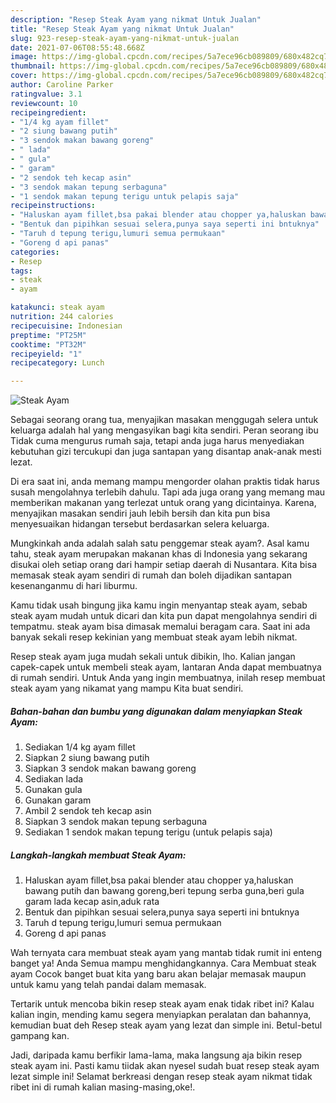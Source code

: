 ```yaml
---
description: "Resep Steak Ayam yang nikmat Untuk Jualan"
title: "Resep Steak Ayam yang nikmat Untuk Jualan"
slug: 923-resep-steak-ayam-yang-nikmat-untuk-jualan
date: 2021-07-06T08:55:48.668Z
image: https://img-global.cpcdn.com/recipes/5a7ece96cb089809/680x482cq70/steak-ayam-foto-resep-utama.jpg
thumbnail: https://img-global.cpcdn.com/recipes/5a7ece96cb089809/680x482cq70/steak-ayam-foto-resep-utama.jpg
cover: https://img-global.cpcdn.com/recipes/5a7ece96cb089809/680x482cq70/steak-ayam-foto-resep-utama.jpg
author: Caroline Parker
ratingvalue: 3.1
reviewcount: 10
recipeingredient:
- "1/4 kg ayam fillet"
- "2 siung bawang putih"
- "3 sendok makan bawang goreng"
- " lada"
- " gula"
- " garam"
- "2 sendok teh kecap asin"
- "3 sendok makan tepung serbaguna"
- "1 sendok makan tepung terigu untuk pelapis saja"
recipeinstructions:
- "Haluskan ayam fillet,bsa pakai blender atau chopper ya,haluskan bawang putih dan bawang goreng,beri tepung serba guna,beri gula garam lada kecap asin,aduk rata"
- "Bentuk dan pipihkan sesuai selera,punya saya seperti ini bntuknya"
- "Taruh d tepung terigu,lumuri semua permukaan"
- "Goreng d api panas"
categories:
- Resep
tags:
- steak
- ayam

katakunci: steak ayam 
nutrition: 244 calories
recipecuisine: Indonesian
preptime: "PT25M"
cooktime: "PT32M"
recipeyield: "1"
recipecategory: Lunch

---
```



![Steak Ayam](https://img-global.cpcdn.com/recipes/5a7ece96cb089809/680x482cq70/steak-ayam-foto-resep-utama.jpg)

Sebagai seorang orang tua, menyajikan masakan menggugah selera untuk keluarga adalah hal yang mengasyikan bagi kita sendiri. Peran seorang ibu Tidak cuma mengurus rumah saja, tetapi anda juga harus menyediakan kebutuhan gizi tercukupi dan juga santapan yang disantap anak-anak mesti lezat.

Di era  saat ini, anda memang mampu mengorder olahan praktis tidak harus susah mengolahnya terlebih dahulu. Tapi ada juga orang yang memang mau memberikan makanan yang terlezat untuk orang yang dicintainya. Karena, menyajikan masakan sendiri jauh lebih bersih dan kita pun bisa menyesuaikan hidangan tersebut berdasarkan selera keluarga. 



Mungkinkah anda adalah salah satu penggemar steak ayam?. Asal kamu tahu, steak ayam merupakan makanan khas di Indonesia yang sekarang disukai oleh setiap orang dari hampir setiap daerah di Nusantara. Kita bisa memasak steak ayam sendiri di rumah dan boleh dijadikan santapan kesenanganmu di hari liburmu.

Kamu tidak usah bingung jika kamu ingin menyantap steak ayam, sebab steak ayam mudah untuk dicari dan kita pun dapat mengolahnya sendiri di tempatmu. steak ayam bisa dimasak memalui beragam cara. Saat ini ada banyak sekali resep kekinian yang membuat steak ayam lebih nikmat.

Resep steak ayam juga mudah sekali untuk dibikin, lho. Kalian jangan capek-capek untuk membeli steak ayam, lantaran Anda dapat membuatnya di rumah sendiri. Untuk Anda yang ingin membuatnya, inilah resep membuat steak ayam yang nikamat yang mampu Kita buat sendiri.

<!--inarticleads1-->

##### Bahan-bahan dan bumbu yang digunakan dalam menyiapkan Steak Ayam:

1. Sediakan 1/4 kg ayam fillet
1. Siapkan 2 siung bawang putih
1. Siapkan 3 sendok makan bawang goreng
1. Sediakan  lada
1. Gunakan  gula
1. Gunakan  garam
1. Ambil 2 sendok teh kecap asin
1. Siapkan 3 sendok makan tepung serbaguna
1. Sediakan 1 sendok makan tepung terigu (untuk pelapis saja)




<!--inarticleads2-->

##### Langkah-langkah membuat Steak Ayam:

1. Haluskan ayam fillet,bsa pakai blender atau chopper ya,haluskan bawang putih dan bawang goreng,beri tepung serba guna,beri gula garam lada kecap asin,aduk rata
1. Bentuk dan pipihkan sesuai selera,punya saya seperti ini bntuknya
1. Taruh d tepung terigu,lumuri semua permukaan
1. Goreng d api panas




Wah ternyata cara membuat steak ayam yang mantab tidak rumit ini enteng banget ya! Anda Semua mampu menghidangkannya. Cara Membuat steak ayam Cocok banget buat kita yang baru akan belajar memasak maupun untuk kamu yang telah pandai dalam memasak.

Tertarik untuk mencoba bikin resep steak ayam enak tidak ribet ini? Kalau kalian ingin, mending kamu segera menyiapkan peralatan dan bahannya, kemudian buat deh Resep steak ayam yang lezat dan simple ini. Betul-betul gampang kan. 

Jadi, daripada kamu berfikir lama-lama, maka langsung aja bikin resep steak ayam ini. Pasti kamu tiidak akan nyesel sudah buat resep steak ayam lezat simple ini! Selamat berkreasi dengan resep steak ayam nikmat tidak ribet ini di rumah kalian masing-masing,oke!.

